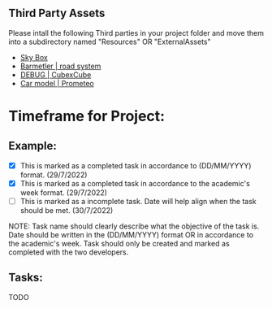


## Third Party Assets 

Please intall the following Third parties in your project folder and move them into a subdirectory named "Resources" OR "ExternalAssets"

 - [Sky Box](https://assetstore.unity.com/packages/2d/textures-materials/sky/fantasy-skybox-free-18353)
 - [Barmetler | road system](https://assetstore.unity.com/packages/tools/level-design/road-system-192818)
 - [DEBUG | CubexCube](https://assetstore.unity.com/packages/3d/environments/urban/cubexcube-free-city-pack-i-199815)
 - [Car model | Prometeo](https://assetstore.unity.com/packages/tools/physics/prometeo-car-controller-209444)

# Timeframe for Project:

## Example:
- [X] This is marked as a completed task in accordance to (DD/MM/YYYY) format. (29/7/2022)
- [X] This is marked as a completed task in accordance to the academic's week format. (29/7/2022)
- [ ] This is marked as a incomplete task. Date will help align when the task should be met. (30/7/2022)

NOTE: Task name should clearly describe what the objective of the task is. Date should be written in the (DD/MM/YYYY) format OR in accordance to the academic's week. Task should only be created and marked as completed with the two developers.

## Tasks:
 TODO
